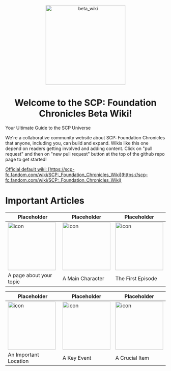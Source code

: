 <p align="center">
 <img width="250" src="https://raven-sgwc.github.io/SCP-FC/assets/images/BETA_WIKI.png" alt="beta_wiki"/>
</p>
<h1 align="center">Welcome to the SCP: Foundation Chronicles Beta Wiki!</h1>


Your Ultimate Guide to the SCP Universe

We're a collaborative community website about SCP: Foundation Chronicles that anyone, including you, can build and expand. Wikis like this one depend on readers getting involved and adding content. Click on "pull request" and then on "new pull request" button at the top of the github repo page to get started!

[Official default wiki: ](https://scp-fc.fandom.com/wiki/SCP:_Foundation_Chronicles_Wiki)
[https://scp-fc.fandom.com/wiki/SCP:_Foundation_Chronicles_Wiki](https://scp-fc.fandom.com/wiki/SCP:_Foundation_Chronicles_Wiki)

# Important Articles

| Placeholder | Placeholder | Placeholder |
|---|---|---|
| <img src="https://raven-sgwc.github.io/SCP-FC/assets/images/logo.png" title="icon"  alt="icon" width="150" height="150"/> | <img src="https://raven-sgwc.github.io/SCP-FC/assets/images/logo.png" title="icon"  alt="icon" width="150" height="150"/> | <img src="https://raven-sgwc.github.io/SCP-FC/assets/images/logo.png" title="icon"  alt="icon" width="150" height="150"/> |
| A page about your topic | A Main Character | The First Episode |

| Placeholder | Placeholder | Placeholder |
|---|---|---|
| <img src="https://raven-sgwc.github.io/SCP-FC/assets/images/logo.png" title="icon"  alt="icon" width="150" height="150"/> | <img src="https://raven-sgwc.github.io/SCP-FC/assets/images/logo.png" title="icon"  alt="icon" width="150" height="150"/> | <img src="https://raven-sgwc.github.io/SCP-FC/assets/images/logo.png" title="icon"  alt="icon" width="150" height="150"/> |
| An Important Location | A Key Event | A Crucial Item |